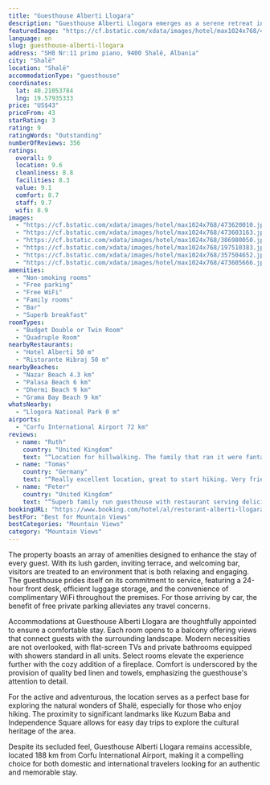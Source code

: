 ```yaml
---
title: "Guesthouse Alberti Llogara"
description: "Guesthouse Alberti Llogara emerges as a serene retreat in the heart of Shalë, offering a unique blend of comfort and natural beauty for travelers seeking an escape from the ordinary."
featuredImage: "https://cf.bstatic.com/xdata/images/hotel/max1024x768/473620010.jpg?k=2e455829922e205c3a89043ed16d64c465f4f04d95dcdf374cb64d6dcd638dbe&o=&hp=1"
language: en
slug: guesthouse-alberti-llogara
address: "SH8 Nr:11 primo piano, 9400 Shalë, Albania"
city: "Shalë"
location: "Shalë"
accommodationType: "guesthouse"
coordinates:
  lat: 40.21053784
  lng: 19.57935333
price: "US$43"
priceFrom: 43
starRating: 3
rating: 9
ratingWords: "Outstanding"
numberOfReviews: 356
ratings:
  overall: 9
  location: 9.6
  cleanliness: 8.8
  facilities: 8.3
  value: 9.1
  comfort: 8.7
  staff: 9.7
  wifi: 8.9
images:
  - "https://cf.bstatic.com/xdata/images/hotel/max1024x768/473620010.jpg?k=2e455829922e205c3a89043ed16d64c465f4f04d95dcdf374cb64d6dcd638dbe&o=&hp=1"
  - "https://cf.bstatic.com/xdata/images/hotel/max1024x768/473603163.jpg?k=2eff002a256f528c3694386d1f05d5d4bec384d8ca45460c0dfc0fb9a55a9a9c&o=&hp=1"
  - "https://cf.bstatic.com/xdata/images/hotel/max1024x768/386980050.jpg?k=0944e7a5a5cf1d7d9bb8a9ff0b284fef329165fa4637ec0d4d33eb52f9a7f533&o=&hp=1"
  - "https://cf.bstatic.com/xdata/images/hotel/max1024x768/197510383.jpg?k=6f5fb7f191195d2daf4bf0cfaded9026a000a9d1066341b56477c81637b1c011&o=&hp=1"
  - "https://cf.bstatic.com/xdata/images/hotel/max1024x768/357504652.jpg?k=de619f3a989d338a6e3d77ca4b25ee4f651eb778a385417ad14ce9a36daa56ea&o=&hp=1"
  - "https://cf.bstatic.com/xdata/images/hotel/max1024x768/473605666.jpg?k=bed8dbd0d8c38a73b09cc83776d78fd28c6b383c0fb8b49dd3cbf8459a4981ee&o=&hp=1"
amenities:
  - "Non-smoking rooms"
  - "Free parking"
  - "Free WiFi"
  - "Family rooms"
  - "Bar"
  - "Superb breakfast"
roomTypes:
  - "Budget Double or Twin Room"
  - "Quadruple Room"
nearbyRestaurants:
  - "Hotel Alberti 50 m"
  - "Ristorante Hibraj 50 m"
nearbyBeaches:
  - "Nazar Beach 4.3 km"
  - "Palasa Beach 6 km"
  - "Dhermi Beach 9 km"
  - "Grama Bay Beach 9 km"
whatsNearby:
  - "Llogora National Park 0 m"
airports:
  - "Corfu International Airport 72 km"
reviews:
  - name: "Ruth"
    country: "United Kingdom"
    text: "“Location for hillwalking. The family that ran it were fantastic, friendly and very helpful. Homemade pasta was delicious too!”"
  - name: "Tomas"
    country: "Germany"
    text: "“Really excellent location, great to start hiking. Very friendly owners, make everything possible, Excellent food in the restaurant, home made past & dessert. Helpful with organizing trips & drivers. Thank you the pleasant stay!”"
  - name: "Peter"
    country: "United Kingdom"
    text: "“Superb family run guesthouse with restaurant serving delicious food including homemade wine and their speciality, homemade pasta. Breakfast excellent. There is a short hiking trail opposite the guesthouse. Safe parking on site. All in all...”"
bookingURL: "https://www.booking.com/hotel/al/restorant-alberti-llogara.en-gb.html?aid=8035640"
bestFor: "Best for Mountain Views"
bestCategories: "Mountain Views"
category: "Mountain Views"
---
```


The property boasts an array of amenities designed to enhance the stay of every guest. With its lush garden, inviting terrace, and welcoming bar, visitors are treated to an environment that is both relaxing and engaging. The guesthouse prides itself on its commitment to service, featuring a 24-hour front desk, efficient luggage storage, and the convenience of complimentary WiFi throughout the premises. For those arriving by car, the benefit of free private parking alleviates any travel concerns.

Accommodations at Guesthouse Alberti Llogara are thoughtfully appointed to ensure a comfortable stay. Each room opens to a balcony offering views that connect guests with the surrounding landscape. Modern necessities are not overlooked, with flat-screen TVs and private bathrooms equipped with showers standard in all units. Select rooms elevate the experience further with the cozy addition of a fireplace. Comfort is underscored by the provision of quality bed linen and towels, emphasizing the guesthouse's attention to detail.

For the active and adventurous, the location serves as a perfect base for exploring the natural wonders of Shalë, especially for those who enjoy hiking. The proximity to significant landmarks like Kuzum Baba and Independence Square allows for easy day trips to explore the cultural heritage of the area.

Despite its secluded feel, Guesthouse Alberti Llogara remains accessible, located 188 km from Corfu International Airport, making it a compelling choice for both domestic and international travelers looking for an authentic and memorable stay.